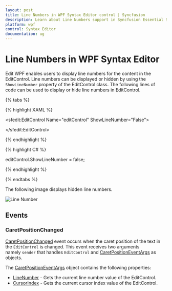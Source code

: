 ```yaml
---
layout: post
title: Line Numbers in WPF Syntax Editor control | Syncfusion
description: Learn about Line Numbers support in Syncfusion Essential Studio WPF Syntax Editor control, its elements and more.
platform: wpf
control: Syntax Editor
documentation: ug
---
```


# Line Numbers in WPF Syntax Editor

Edit WPF enables users to display line numbers for the content in the EditControl. Line numbers can be displayed or hidden by using the `ShowLineNumber` property of the EditControl class. The following lines of code can be used to display or hide line numbers in EditControl.

{% tabs %}

{% highlight XAML %}

<sfedit:EditControl Name="editControl" ShowLineNumber="False">

</sfedit:EditControl>




{% endhighlight %}

{% highlight C# %}

editControl.ShowLineNumber = false;

{% endhighlight %}

{% endtabs %}

The following image displays hidden line numbers.



![Line Number](Line-Numbers_images/Line-Numbers_img1.jpeg)

## Events

### CaretPositionChanged

[CaretPositionChanged](https://help.syncfusion.com/cr/wpf/Syncfusion.Windows.Edit.EditControl.html#Syncfusion_Windows_Edit_EditControl_CaretPositionChanged) event occurs when the caret position of the text in the `EditControl` is changed.
This event receives two arguments namely `sender` that handles `EditControl` and [CaretPositionEventArgs](https://help.syncfusion.com/cr/wpf/Syncfusion.Windows.Edit.CaretPositionEventArgs.html) as objects.

The [CaretPositionEventArgs](https://help.syncfusion.com/cr/wpf/Syncfusion.Windows.Edit.CaretPositionEventArgs.html) object contains the following properties:

* [LineNumber](https://help.syncfusion.com/cr/wpf/Syncfusion.Windows.Edit.EditControl.html#Syncfusion_Windows_Edit_EditControl_LineNumber) - Gets the current line number value of the EditControl.
* [CursorIndex](https://help.syncfusion.com/cr/wpf/Syncfusion.Windows.Edit.EditControl.html#Syncfusion_Windows_Edit_EditControl_CursorIndex) - Gets the current cursor index value of the EditControl.
